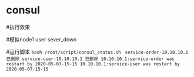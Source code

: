 # consul
#执行效果

#模拟node1 user sever_down

#运行脚本
`bash /root/script/consul_status.sh `
`service-order-10.10.10.1 已删除
service-user-10.10.10.1 已删除
10.10.10.1:service-order was restart by 2020-05-07-15-15
10.10.10.1:service-user was restart by 2020-05-07-15-15
`
